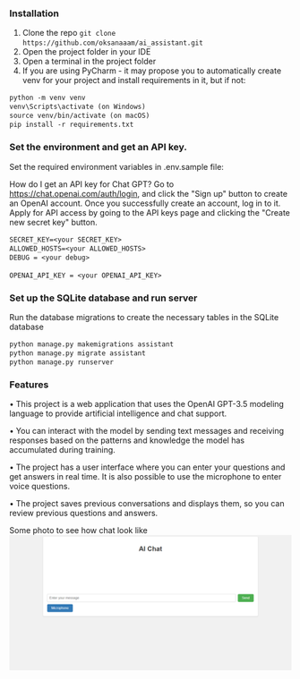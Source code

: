 
### Installation

1. Clone the repo
`git clone https://github.com/oksanaaam/ai_assistant.git`
2. Open the project folder in your IDE
3. Open a terminal in the project folder
4. If you are using PyCharm - it may propose you to automatically create venv for your project and install requirements in it, but if not:
```
python -m venv venv
venv\Scripts\activate (on Windows)
source venv/bin/activate (on macOS)
pip install -r requirements.txt
```


### Set the environment and get an API key.
Set the required environment variables in .env.sample file:

How do I get an API key for Chat GPT?
  Go to https://chat.openai.com/auth/login, and click the "Sign up" button to create an OpenAI account.
  Once you successfully create an account, log in to it.
  Apply for API access by going to the API keys page and clicking the "Create new secret key" button.

```
SECRET_KEY=<your SECRET_KEY>
ALLOWED_HOSTS=<your ALLOWED_HOSTS>
DEBUG = <your debug>

OPENAI_API_KEY = <your OPENAI_API_KEY>
```

### Set up the SQLite database and run server
Run the database migrations to create the necessary tables in the SQLite database
```
python manage.py makemigrations assistant
python manage.py migrate assistant
python manage.py runserver
```

### Features
• This project is a web application that uses the OpenAI GPT-3.5 
modeling language to provide artificial intelligence and chat support.

• You can interact with the model by sending text messages and receiving responses based 
on the patterns and knowledge the model has accumulated during training.

• The project has a user interface where you can enter your questions and get answers in real time. 
It is also possible to use the microphone to enter voice questions.

• The project saves previous conversations and displays them,
so you can review previous questions and answers.

Some photo to see how chat look like
![img.png](static/img.png)